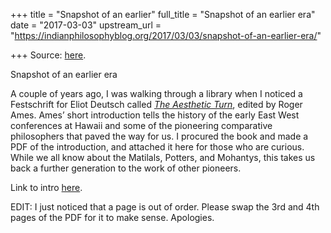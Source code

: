 +++
title = "Snapshot of an earlier"
full_title = "Snapshot of an earlier era"
date = "2017-03-03"
upstream_url = "https://indianphilosophyblog.org/2017/03/03/snapshot-of-an-earlier-era/"

+++
Source: [here](https://indianphilosophyblog.org/2017/03/03/snapshot-of-an-earlier-era/).

Snapshot of an earlier era

A couple of years ago, I was walking through a library when I noticed a
Festschrift for Eliot Deutsch called *[The Aesthetic
Turn](https://books.google.com/books/about/The_Aesthetic_Turn.html?id=d8Bqk-a_k-wC)*,
edited by Roger Ames. Ames’ short introduction tells the history of the
early East West conferences at Hawaii and some of the pioneering
comparative philosophers that paved the way for us. I procured the book
and made a PDF of the introduction, and attached it here for those who
are curious. While we all know about the Matilals, Potters, and
Mohantys, this takes us back a further generation to the work of other
pioneers.

Link to intro
[here](https://www.dropbox.com/s/xalkqnzr37mx73t/Aesthetic%20Turn%20Intro.pdf?dl=0).

EDIT: I just noticed that a page is out of order. Please swap the 3rd
and 4th pages of the PDF for it to make sense. Apologies.


